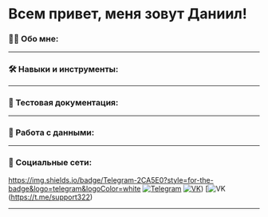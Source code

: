 # Всем привет, меня зовут Даниил!

### 👨‍💻 Обо мне:


---
### 🛠️ Навыки и инструменты:
---


### 📁 Тестовая документация:
---

### 💾 Работа с данными:
---

### 🤝 Социальные сети:

https://img.shields.io/badge/Telegram-2CA5E0?style=for-the-badge&logo=telegram&logoColor=white
[![Telegram](https://img.shields.io/badge/-Telegram-090909?style=for-the-badge&logo=telegram&logoColor=27A0D9)](https://t.me/support322)
[![VK](https://img.shields.io/badge/-VK-090909?style=for-the-badge&logo=VK&logoColor=B4068E)](https://www.vk.com/mazion))
[![VK](https://img.shields.io/badge/Telegram-2CA5E0?style=for-the-badge&logo=telegram&logoColor=white)(https://t.me/support322)

---
